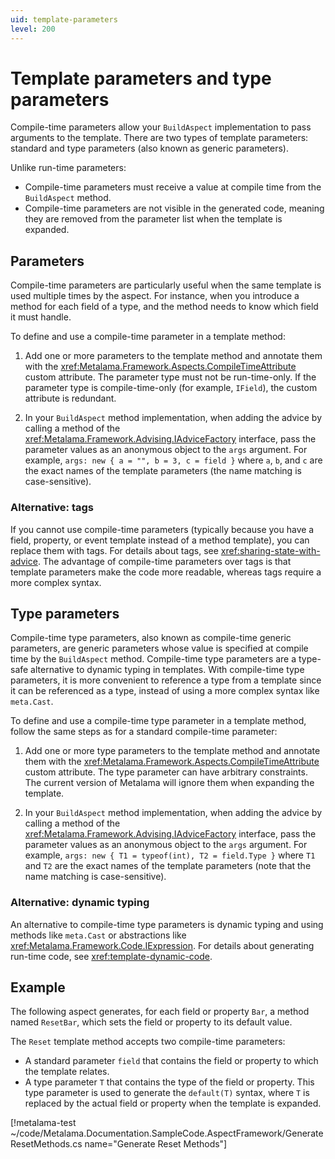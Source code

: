```yaml
---
uid: template-parameters
level: 200
---
```


# Template parameters and type parameters

Compile-time parameters allow your `BuildAspect` implementation to pass arguments to the template. There are two types of template parameters: standard and type parameters (also known as generic parameters).

Unlike run-time parameters:

* Compile-time parameters must receive a value at compile time from the `BuildAspect` method.
* Compile-time parameters are not visible in the generated code, meaning they are removed from the parameter list when the template is expanded.

## Parameters

Compile-time parameters are particularly useful when the same template is used multiple times by the aspect. For instance, when you introduce a method for each field of a type, and the method needs to know which field it must handle.

To define and use a compile-time parameter in a template method:

1. Add one or more parameters to the template method and annotate them with the <xref:Metalama.Framework.Aspects.CompileTimeAttribute> custom attribute. The parameter type must not be run-time-only. If the parameter type is compile-time-only (for example, `IField`), the custom attribute is redundant.

2. In your `BuildAspect` method implementation, when adding the advice by calling a method of the <xref:Metalama.Framework.Advising.IAdviceFactory> interface, pass the parameter values as an anonymous object to the `args` argument. For example, `args: new { a = "", b = 3, c = field }` where `a`, `b`, and `c` are the exact names of the template parameters (the name matching is case-sensitive).

### Alternative: tags

If you cannot use compile-time parameters (typically because you have a field, property, or event template instead of a method template), you can replace them with tags. For details about tags, see <xref:sharing-state-with-advice>. The advantage of compile-time parameters over tags is that template parameters make the code more readable, whereas tags require a more complex syntax.

## Type parameters

Compile-time type parameters, also known as compile-time generic parameters, are generic parameters whose value is specified at compile time by the `BuildAspect` method. Compile-time type parameters are a type-safe alternative to dynamic typing in templates. With compile-time type parameters, it is more convenient to reference a type from a template since it can be referenced as a type, instead of using a more complex syntax like `meta.Cast`.

To define and use a compile-time type parameter in a template method, follow the same steps as for a standard compile-time parameter:

1. Add one or more type parameters to the template method and annotate them with the <xref:Metalama.Framework.Aspects.CompileTimeAttribute> custom attribute. The type parameter can have arbitrary constraints. The current version of Metalama will ignore them when expanding the template.

2. In your `BuildAspect` method implementation, when adding the advice by calling a method of the <xref:Metalama.Framework.Advising.IAdviceFactory> interface, pass the parameter values as an anonymous object to the `args` argument. For example, `args: new { T1 = typeof(int), T2 = field.Type }` where `T1` and `T2` are the exact names of the template parameters (note that the name matching is case-sensitive).

### Alternative: dynamic typing

An alternative to compile-time type parameters is dynamic typing and using methods like `meta.Cast` or abstractions like <xref:Metalama.Framework.Code.IExpression>. For details about generating run-time code, see <xref:template-dynamic-code>.

## Example

The following aspect generates, for each field or property `Bar`, a method named `ResetBar`, which sets the field or property to its default value.

The `Reset` template method accepts two compile-time parameters:

* A standard parameter `field` that contains the field or property to which the template relates.
* A type parameter `T` that contains the type of the field or property. This type parameter is used to generate the `default(T)` syntax, where `T` is replaced by the actual field or property when the template is expanded.

[!metalama-test ~/code/Metalama.Documentation.SampleCode.AspectFramework/GenerateResetMethods.cs name="Generate Reset Methods"]
